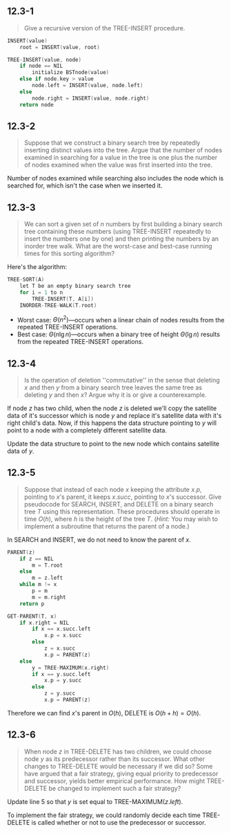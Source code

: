 ## 12.3-1

> Give a recursive version of the $\text{TREE-INSERT}$ procedure.


```cpp
INSERT(value)
    root = INSERT(value, root)
```

```cpp
TREE-INSERT(value, node)
    if node == NIL
        initialize BSTnode(value)
    else if node.key > value
        node.left = INSERT(value, node.left)
    else
        node.right = INSERT(value, node.right)
    return node
```

## 12.3-2

> Suppose that we construct a binary search tree by repeatedly inserting distinct values into the tree. Argue that the number of nodes examined in searching for a value in the tree is one plus the number of nodes examined when the value was first inserted into the tree.

Number of nodes examined while searching also includes the node which is searched for, which isn't the case when we inserted it.

## 12.3-3

> We can sort a given set of $n$ numbers by first building a binary search tree containing these numbers (using $\text{TREE-INSERT}$ repeatedly to insert the numbers one by one) and then printing the numbers by an inorder tree walk. What are the worst-case and best-case running times for this sorting algorithm?

Here's the algorithm:

```cpp
TREE-SORT(A)
    let T be an empty binary search tree
    for i = 1 to n
        TREE-INSERT(T, A[i])
    INORDER-TREE-WALK(T.root)
```

- Worst case: $\Theta(n^2)$—occurs when a linear chain of nodes results from the repeated $\text{TREE-INSERT}$ operations.
- Best case: $\Theta(n\lg n)$—occurs when a binary tree of height $\Theta(\lg n)$ results from the repeated $\text{TREE-INSERT}$ operations.

## 12.3-4

> Is the operation of deletion ''commutative'' in the sense that deleting $x$ and then $y$ from a binary search tree leaves the same tree as deleting $y$ and then $x$? Argue why it is or give a counterexample.

If node $z$ has two child, when the node $z$ is deleted we'll copy the satellite data of it's successor which is node $y$ and replace it's satellite data with it's right child's data. Now, if this happens the data structure pointing to $y$ will point to a node with a completely different satellite data.

Update the data structure to point to the new node which contains satellite data of $y$.

## 12.3-5

> Suppose that instead of each node $x$ keeping the attribute $x.p$, pointing to $x$'s parent, it keeps $x.succ$, pointing to $x$'s successor. Give pseudocode for $\text{SEARCH}$, $\text{INSERT}$, and $\text{DELETE}$ on a binary search tree $T$ using this representation. These procedures should operate in time $O(h)$, where $h$ is the height of the tree $T$. ($\textit{Hint:}$ You may wish to implement a subroutine that returns the parent of a node.)

In $\text{SEARCH}$ and $\text{INSERT}$, we do not need to know the parent of $x$.

```cpp
PARENT(z)
    if z == NIL
        m = T.root
    else 
        m = z.left
    while m != x
        p = m
        m = m.right
    return p
```

```cpp
GET-PARENT(T, x)
    if x.right = NIL
        if x == x.succ.left
            x.p = x.succ
        else
            z = x.succ
            x.p = PARENT(z)
    else
        y = TREE-MAXIMUM(x.right)
        if x == y.succ.left
            x.p = y.succ
        else
            z = y.succ
            x.p = PARENT(z)
```

Therefore we can find $x$'s parent in $O(h)$, $\text{DELETE}$ is $O(h + h) = O(h)$.

## 12.3-6

> When node $z$ in $\text{TREE-DELETE}$ has two children, we could choose node $y$ as its predecessor rather than its successor. What other changes to $\text{TREE-DELETE}$ would be necessary if we did so? Some have argued that a fair strategy, giving equal priority to predecessor and successor, yields better empirical performance. How might $\text{TREE-DELETE}$ be changed to implement such a fair strategy?

Update line 5 so that $y$ is set equal to $\text{TREE-MAXIMUM}(z.left)$. 

To implement the fair strategy, we could randomly decide each time $\text{TREE-DELETE}$ is called whether or not to use the predecessor or successor.
